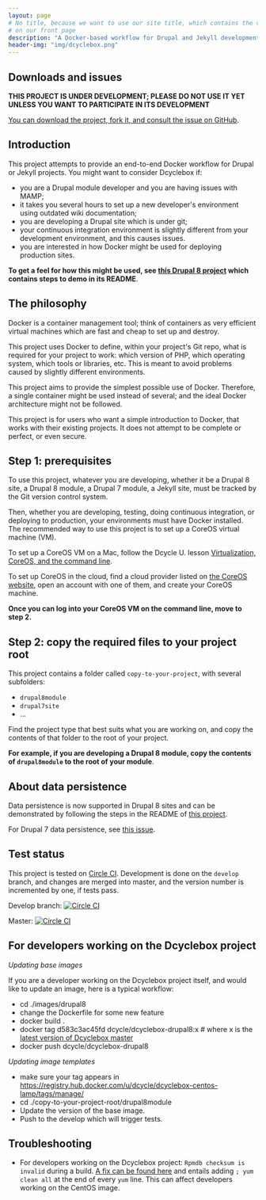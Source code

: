 ```yaml
---
layout: page
# No title, because we want to use our site title, which contains the version info,
# on our front page
description: "A Docker-based workflow for Drupal and Jekyll development, testing, continuous integration and deployment."
header-img: "img/dcyclebox.png"
---
```


Downloads and issues
-----

**THIS PROJECT IS UNDER DEVELOPMENT; PLEASE DO NOT USE IT YET UNLESS YOU WANT TO PARTICIPATE IN ITS DEVELOPMENT**

[You can download the project, fork it, and consult the issue on GitHub](https://github.com/dcycleproject/dcyclebox).

Introduction
-----

This project attempts to provide an end-to-end Docker workflow for Drupal or Jekyll projects. You might want to consider Dcyclebox if:

 * you are a Drupal module developer and you are having issues with MAMP;
 * it takes you several hours to set up a new developer's environment using outdated wiki documentation;
 * you are developing a Drupal site which is under git;
 * your continuous integration environment is slightly different from your development environment, and this causes issues.
 * you are interested in how Docker might be used for deploying production sites.

**To get a feel for how this might be used, see [this Drupal 8 project](https://github.com/alberto56/dcyclebox_drupal8site_example) which contains steps to demo in its README**.

The philosophy
-----

Docker is a container management tool; think of containers as very efficient virtual machines which are fast and cheap to set up and destroy.

This project uses Docker to define, within your project's Git repo, what is required for your project to work: which version of PHP, which operating system, which tools or libraries, etc. This is meant to avoid problems caused by slightly different environments.

This project aims to provide the simplest possible use of Docker. Therefore, a single container might be used instead of several; and the ideal Docker architecture might not be followed.

This project is for users who want a simple introduction to Docker, that works with their existing projects. It does not attempt to be complete or perfect, or even secure.

Step 1: prerequisites
-----

To use this project, whatever you are developing, whether it be a Drupal 8 site, a Drupal 8 module, a Drupal 7 module, a Jekyll site, must be tracked by the Git version control system.

Then, whether you are developing, testing, doing continuous integration, or deploying to production, your environments must have Docker installed. The recommended way to use this project is to set up a CoreOS virtual machine (VM).

To set up a CoreOS VM on a Mac, follow the Dcycle U. lesson [Virtualization, CoreOS, and the command line](http://u.dcycle.com/2015/03/29/01-command-line/).

To set up CoreOS in the cloud, find a cloud provider listed on [the CoreOS website](https://coreos.com/docs/), open an account with one of them, and create your CoreOS machine.

**Once you can log into your CoreOS VM on the command line, move to step 2.**

Step 2: copy the required files to your project root
-----

This project contains a folder called `copy-to-your-project`, with several subfolders:

 * `drupal8module`
 * `drupal7site`
 * ...

Find the project type that best suits what you are working on, and copy the contents of that folder to the root of your project.

**For example, if you are developing a Drupal 8 module, copy the contents of `drupal8module` to the root of your module**.

About data persistence
-----

Data persistence is now supported in Drupal 8 sites and can be demonstrated by following the steps in the README of [this project](https://github.com/alberto56/dcyclebox_drupal8site_example).

For Drupal 7 data persistence, see [this issue](https://github.com/dcycleproject/dcyclebox/issues/2).

Test status
-----

This project is tested on [Circle CI](https://circleci.com/). Development is done on the `develop` branch, and changes are merged into master, and the version number is incremented by one, if tests pass.

Develop branch: [![Circle CI](https://circleci.com/gh/dcycleproject/dcyclebox/tree/develop.svg?style=svg)](https://circleci.com/gh/dcycleproject/dcyclebox/tree/develop)

Master: [![Circle CI](https://circleci.com/gh/dcycleproject/dcyclebox/tree/master.svg?style=svg)](https://circleci.com/gh/dcycleproject/dcyclebox/tree/master)

For developers working on the Dcyclebox project
-----

_Updating base images_

If you are a developer working on the Dcyclebox project itself, and would like to update an image, here is a typical workflow:

 * cd ./images/drupal8
 * change the Dockerfile for some new feature
 * docker build .
 * docker tag d583c3ac45fd dcycle/dcyclebox-drupal8:x # where x is the [latest version of Dcyclebox master](https://github.com/dcycleproject/dcyclebox/blob/master/copy-to-your-project-root/drupal8site/dcycle/CHANGELOG.txt)
 * docker push dcycle/dcyclebox-drupal8

_Updating image templates_

 * make sure your tag appears in https://registry.hub.docker.com/u/dcycle/dcyclebox-centos-lamp/tags/manage/
 * cd ./copy-to-your-project-root/drupal8module
 * Update the version of the base image.
 * Push to the develop which will trigger tests.

Troubleshooting
-----

 * For developers working on the Dcyclebox project: `Rpmdb checksum is invalid` during a build. [A fix can be found here](https://github.com/CentOS/sig-cloud-instance-images/issues/15) and entails adding `; yum clean all` at the end of every `yum` line. This can affect developers working on the CentOS image.
